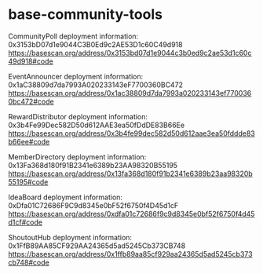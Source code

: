 # base-community-tools
CommunityPoll deployment information: 0x3153bD07d1e9044C3B0Ed9c2AE53D1c60C49d918  https://basescan.org/address/0x3153bd07d1e9044c3b0ed9c2ae53d1c60c49d918#code

EventAnnouncer deployment information: 0x1aC38809d7da7993A020233143eF7700360BC472   https://basescan.org/address/0x1ac38809d7da7993a020233143ef7700360bc472#code

RewardDistributor deployment information: 0x3b4Fe99Dec582D50d612AAE3ea50fDdDE83B66Ee  https://basescan.org/address/0x3b4fe99dec582d50d612aae3ea50fddde83b66ee#code

MemberDirectory deployment information: 0x13Fa368d180f91B2341e6389b23AA98320B55195  https://basescan.org/address/0x13fa368d180f91b2341e6389b23aa98320b55195#code

IdeaBoard deployment information: 0xDfa01C72686F9C9d8345e0bF52f6750f4D45d1cF   https://basescan.org/address/0xdfa01c72686f9c9d8345e0bf52f6750f4d45d1cf#code

ShoutoutHub deployment information: 0x1FfB89AA85CF929AA24365d5ad5245Cb373CB748  https://basescan.org/address/0x1ffb89aa85cf929aa24365d5ad5245cb373cb748#code





